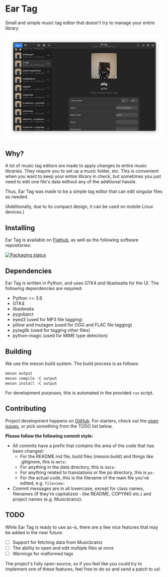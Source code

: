 # Ear Tag

Small and simple music tag editor that doesn't try to manage your entire library

![Screenshot](screenshot-2.png)

## Why?

A lot of music tag editors are made to apply changes to entire music libraries. They require you to set up a music folder, etc. This is convenient when you want to keep your entire library in check, but sometimes you just need to edit one file's data without any of the additional hassle.

Thus, Ear Tag was made to be a simple tag editor that can edit singular files as needed.

(Additionally, due to its compact design, it can be used on mobile Linux devices.)

## Installing

Ear Tag is available on [Flathub](https://flathub.org/apps/details/app.drey.EarTag), as well as the following software repositories:

[![Packaging status](https://repology.org/badge/vertical-allrepos/eartag.svg)](https://repology.org/project/eartag/versions)

## Dependencies

Ear Tag is written in Python, and uses GTK4 and libadwaita for the UI. The following dependencies are required:

- Python >= 3.6
- GTK4
- libadwaita
- pygobject
- eyed3 (used for MP3 file tagging)
- pillow and mutagen (used for OGG and FLAC file tagging)
- pytaglib (used for tagging other files)
- python-magic (used for MIME type detection)

## Building

We use the meson build system. The build process is as follows:

```
meson output
meson compile -C output
meson install -C output
```

For development purposes, this is automated in the provided `run` script.

## Contributing

Project development happens on [GitHub](https://github.com/knuxify/eartag). For starters, check out the [open issues](https://github.com/knuxify/eartag/issues), or pick something from the TODO list below.

**Please follow the following commit style:**

 - All commits have a prefix that contains the area of the code that has been changed:
   - For the README.md file, build files (meson.build) and things like .gitignore, this is `meta:`
   - For anything in the data directory, this is `data:`
   - For anything related to translations or the po directory, this is `po:`
   - For the actual code, this is the filename of the main file you've edited, e.g. `fileview:`
 - Commit messages are in all lowercase, except for class names, filenames (if they're capitalized - like README, COPYING etc.) and project names (e.g. Musicbrainz).

## TODO

While Ear Tag is ready to use as-is, there are a few nice features that may be added in the near future:

 - [ ] Support for fetching data from Musicbrainz
 - [ ] The ability to open and edit multiple files at once
 - [ ] Warnings for malformed tags

The project's fully open-source, so if you feel like you could try to implement one of these features, feel free to do so and send a patch to us!
